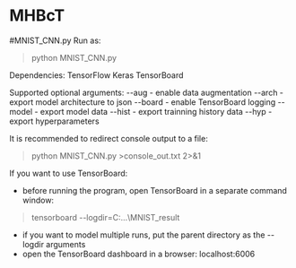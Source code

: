 # MHBcT
#MNIST_CNN.py
Run as:
> python MNIST_CNN.py <arguments>

Dependencies:
TensorFlow
Keras
TensorBoard

Supported optional arguments:
--aug	- enable data augmentation
--arch	- export model architecture to json
--board	- enable TensorBoard logging
--model	- export model data
--hist	- export trainning history data
--hyp	- export hyperparameters


It is recommended to redirect console output to a file:
> python MNIST_CNN.py >console_out.txt 2>&1

If you want to use TensorBoard:
- before running the program, open TensorBoard in a separate command window:
> tensorboard --logdir=C:\...\MNIST_result
- if you want to model multiple runs, put the parent directory as the --logdir arguments
- open the TensorBoard dashboard in a browser:
localhost:6006
